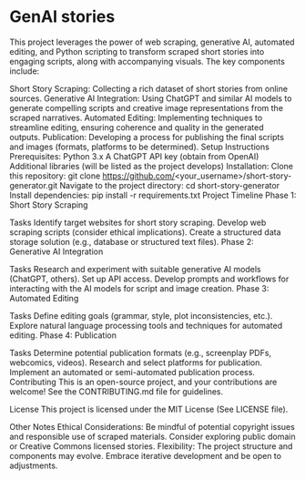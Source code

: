 # GenAI stories 

This project leverages the power of web scraping, generative AI, automated editing, and Python scripting to transform scraped short stories into engaging scripts, along with accompanying visuals. The key components include:

Short Story Scraping: Collecting a rich dataset of short stories from online sources.
Generative AI Integration: Using ChatGPT and similar AI models to generate compelling scripts and creative image representations from the scraped narratives.
Automated Editing: Implementing techniques to streamline editing, ensuring coherence and quality in the generated outputs.
Publication: Developing a process for publishing the final scripts and images (formats, platforms to be determined).
Setup Instructions
Prerequisites:
Python 3.x
A ChatGPT API key (obtain from OpenAI)
Additional libraries (will be listed as the project develops)
Installation:
Clone this repository: git clone https://github.com/<your_username>/short-story-generator.git
Navigate to the project directory: cd short-story-generator
Install dependencies: pip install -r requirements.txt
Project Timeline
Phase 1: Short Story Scraping

Tasks
Identify target websites for short story scraping.
Develop web scraping scripts (consider ethical implications).
Create a structured data storage solution (e.g., database or structured text files).
Phase 2: Generative AI Integration

Tasks
Research and experiment with suitable generative AI models (ChatGPT, others).
Set up API access.
Develop prompts and workflows for interacting with the AI models for script and image creation.
Phase 3: Automated Editing

Tasks
Define editing goals (grammar, style, plot inconsistencies, etc.).
Explore natural language processing tools and techniques for automated editing.
Phase 4: Publication

Tasks
Determine potential publication formats (e.g., screenplay PDFs, webcomics, videos).
Research and select platforms for publication.
Implement an automated or semi-automated publication process.
Contributing
This is an open-source project, and your contributions are welcome! See the CONTRIBUTING.md file for guidelines.

License
This project is licensed under the MIT License (See LICENSE file).

Other Notes
Ethical Considerations: Be mindful of potential copyright issues and responsible use of scraped materials. Consider exploring public domain or Creative Commons licensed stories.
Flexibility: The project structure and components may evolve. Embrace iterative development and be open to adjustments.
